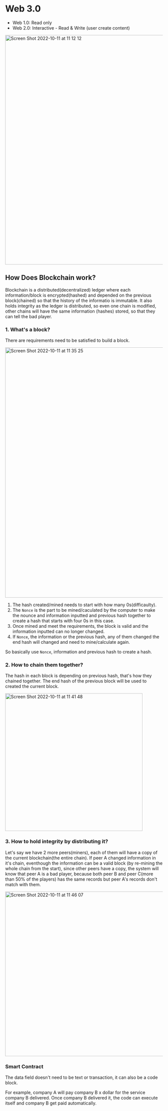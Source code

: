 # Web 3.0

- Web 1.0: Read only
- Web 2.0: Interactive - Read & Write (user create content)


<img width="732" alt="Screen Shot 2022-10-11 at 11 12 12" src="https://user-images.githubusercontent.com/103771536/195130315-385c80d1-1795-4c93-813a-537fcfa767ef.png">


## How Does Blockchain work?

Blockchain is a distributed(decentralized) ledger where each information/block is encrypted(hashed) and depended on the previous block(chained) so that the history of the informatio is immutable. It also holds integrity as the ledger is distributed, so even one chain is modified, other chains will have the same information (hashes) stored, so that they can tell the bad player.

### 1. What's a block?

There are requirements need to be satisfied to build a block.

<img width="798" alt="Screen Shot 2022-10-11 at 11 35 25" src="https://user-images.githubusercontent.com/103771536/195136118-0552f536-915d-4a14-9f6e-909241d4284b.png">

1. The hash created/mined needs to start with how many 0s(difficaulty).
2. The `Nonce` is the part to be mined/caculated by the computer to make the nounce and information inputted and previous hash together to create a hash that starts with four 0s in this case.
3. Once mined and meet the requirements, the block is valid and the information inputted can no longer changed.
4. If `Nonce`, the information or the previous hash, any of them changed the end hash will changed and need to mine/calculate again.

So basically use `Nonce`, information and previous hash to create a hash.

### 2. How to chain them together?

The hash in each block is depending on previous hash, that's how they chained together. The end hash of the previous block will be used to created the current block. 

<img width="439" alt="Screen Shot 2022-10-11 at 11 41 48" src="https://user-images.githubusercontent.com/103771536/195137980-203d1969-8309-40d7-9b16-ca2964447fe8.png">

### 3. How to hold integrity by distributing it?


Let's say we have 2 more peers(miners), each of them will have a copy of the current blockchain(the entire chain). If peer A changed information in it's chain, eventhough the information can be a valid block (by re-mining the whole chain from the start), since other peers have a copy, the system will know that peer A is a bad player, because both peer B and peer C(more than 50% of the players) has the same records but peer A's records don't match with them.


<img width="525" alt="Screen Shot 2022-10-11 at 11 46 07" src="https://user-images.githubusercontent.com/103771536/195138653-3ef19ceb-c3c3-40ca-8c0b-3ce76e0fe6cd.png">

### Smart Contract

The data field doesn't need to be text or transaction, it can also be a code block.

For example, company A will pay company B x dollar for the service company B delivered. Once company B delivered it, the code can execute itself and company B get paid automatically.





